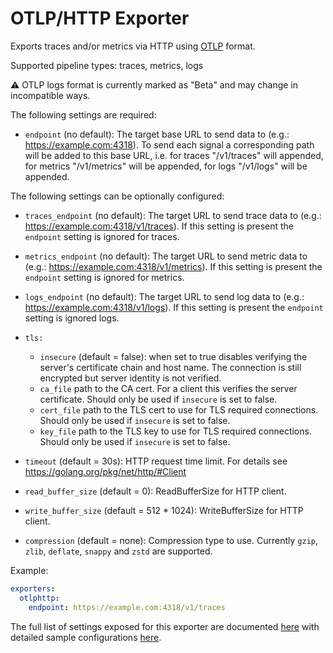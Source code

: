 # OTLP/HTTP Exporter

Exports traces and/or metrics via HTTP using [OTLP](
https://github.com/open-telemetry/opentelemetry-specification/blob/main/specification/protocol/otlp.md)
format.

Supported pipeline types: traces, metrics, logs

:warning: OTLP logs format is currently marked as "Beta" and may change in
incompatible ways.

The following settings are required:

- `endpoint` (no default): The target base URL to send data to (e.g.: https://example.com:4318).
  To send each signal a corresponding path will be added to this base URL, i.e. for traces
  "/v1/traces" will appended, for metrics "/v1/metrics" will be appended, for logs
  "/v1/logs" will be appended. 

The following settings can be optionally configured:

- `traces_endpoint` (no default): The target URL to send trace data to (e.g.: https://example.com:4318/v1/traces).
   If this setting is present the `endpoint` setting is ignored for traces.
- `metrics_endpoint` (no default): The target URL to send metric data to (e.g.: https://example.com:4318/v1/metrics).
   If this setting is present the `endpoint` setting is ignored for metrics.
- `logs_endpoint` (no default): The target URL to send log data to (e.g.: https://example.com:4318/v1/logs).
   If this setting is present the `endpoint` setting is ignored logs.

- `tls:`
  - `insecure` (default = false): when set to true disables verifying the server's certificate chain and host name. The connection is still encrypted but server identity is not verified.
  - `ca_file` path to the CA cert. For a client this verifies the server certificate. Should only be used if `insecure` is set to false.
  - `cert_file` path to the TLS cert to use for TLS required connections. Should only be used if `insecure` is set to false.
  - `key_file` path to the TLS key to use for TLS required connections. Should only be used if `insecure` is set to false.
- `timeout` (default = 30s): HTTP request time limit. For details see https://golang.org/pkg/net/http/#Client
- `read_buffer_size` (default = 0): ReadBufferSize for HTTP client.
- `write_buffer_size` (default = 512 * 1024): WriteBufferSize for HTTP client.
- `compression` (default = none): Compression type to use. Currently `gzip`, `zlib`, `deflate`, `snappy` and `zstd` are supported.


Example:

```yaml
exporters:
  otlphttp:
    endpoint: https://example.com:4318/v1/traces
```

The full list of settings exposed for this exporter are documented [here](./config.go)
with detailed sample configurations [here](./testdata/config.yaml).
